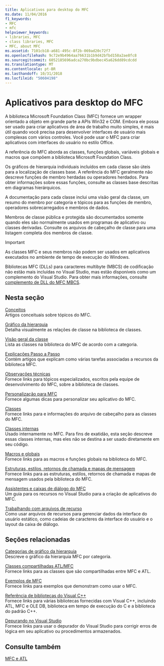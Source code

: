 ```yaml
---
title: Aplicativos para desktop do MFC
ms.date: 11/04/2016
f1_keywords:
- MFC
- mfc
helpviewer_keywords:
- libraries, MFC
- class libraries, MFC
- MFC, about MFC
ms.assetid: 7101cb18-a681-495c-8f2b-069ad20c72f7
ms.openlocfilehash: 9c72e9b4964aa76631b1b9d42bfbd158a2ae8fc8
ms.sourcegitcommit: 6052185696adca270bc9bdbec45a626dd89cdcdd
ms.translationtype: MT
ms.contentlocale: pt-BR
ms.lasthandoff: 10/31/2018
ms.locfileid: "50604198"
---
```

# <a name="mfc-desktop-applications"></a>Aplicativos para desktop do MFC

A biblioteca Microsoft Foundation Class (MFC) fornece um wrapper orientado a objeto em grande parte a APIs Win32 e COM. Embora ele possa ser usado para criar aplicativos de área de trabalho muito simples, é mais útil quando você precisa para desenvolver interfaces de usuário mais complexas com vários controles. Você pode usar o MFC para criar aplicativos com interfaces do usuário no estilo Office.

A referência do MFC aborda as classes, funções globais, variáveis globais e macros que compõem a biblioteca Microsoft Foundation Class.

Os gráficos de hierarquia individuais incluídos em cada classe são úteis para a localização de classes base. A referência do MFC geralmente não descreve funções de membro herdadas ou operadores herdados. Para obter informações sobre essas funções, consulte as classes base descritas em diagramas hierárquicos.

A documentação para cada classe inclui uma visão geral da classe, um resumo do membro por categoria e tópicos para as funções de membro, operadores sobrecarregados e membros de dados.

Membros de classe pública e protegida são documentados somente quando eles são normalmente usados em programas de aplicativo ou classes derivadas. Consulte os arquivos de cabeçalho de classe para uma listagem completa dos membros de classe.

> [!IMPORTANT]
>  As classes MFC e seus membros não podem ser usados em aplicativos executados no ambiente de tempo de execução do Windows.
>
>  Bibliotecas MFC (DLLs) para caracteres multibyte (MBCS) de codificação não estão mais incluídas no Visual Studio, mas estão disponíveis como um complemento do Visual Studio. Para obter mais informações, consulte [complemento de DLL do MFC MBCS](mfc-mbcs-dll-add-on.md).

## <a name="in-this-section"></a>Nesta seção

[Conceitos](mfc-concepts.md)<br/>
Artigos conceituais sobre tópicos do MFC.

[Gráfico da hierarquia](hierarchy-chart.md)<br/>
Detalha visualmente as relações de classe na biblioteca de classes.

[Visão geral da classe](class-library-overview.md)<br/>
Lista as classes na biblioteca do MFC de acordo com a categoria.

[Explicações Passo a Passo](walkthroughs-mfc.md)<br/>
Contém artigos que explicam como várias tarefas associadas a recursos da biblioteca MFC.

[Observações técnicas](mfc-technical-notes.md)<br/>
Fornece links para tópicos especializados, escritos pela equipe de desenvolvimento do MFC, sobre a biblioteca de classes.

[Personalização para MFC](customization-for-mfc.md)<br/>
Fornece algumas dicas para personalizar seu aplicativo do MFC.

[Classes](reference/mfc-classes.md)<br/>
Fornece links para e informações do arquivo de cabeçalho para as classes do MFC.

[Classes internas](reference/internal-classes.md)<br/>
Usado internamente no MFC. Para fins de exatidão, esta seção descreve essas classes internas, mas eles não se destina a ser usado diretamente em seu código.

[Macros e globais](reference/mfc-macros-and-globals.md)<br/>
Fornece links para as macros e funções globais na biblioteca do MFC.

[Estruturas, estilos, retornos de chamada e mapas de mensagem](reference/structures-styles-callbacks-and-message-maps.md)<br/>
Fornece links para as estruturas, estilos, retornos de chamada e mapas de mensagem usados pela biblioteca do MFC.

[Assistentes e caixas de diálogo do MFC](reference/mfc-wizards-and-dialog-boxes.md)<br/>
Um guia para os recursos no Visual Studio para a criação de aplicativos do MFC.

[Trabalhando com arquivos de recurso](../windows/working-with-resource-files.md)<br/>
Como usar arquivos de recursos para gerenciar dados da interface do usuário estático, como cadeias de caracteres da interface do usuário e o layout da caixa de diálogo.

## <a name="related-sections"></a>Seções relacionadas

[Categorias de gráfico da hierarquia](hierarchy-chart-categories.md)<br/>
Descreve o gráfico da hierarquia MFC por categoria.

[Classes compartilhadas ATL/MFC](../atl-mfc-shared/atl-mfc-shared-classes.md)<br/>
Fornece links para as classes que são compartilhadas entre MFC e ATL.

[Exemplos de MFC](../visual-cpp-samples.md)<br/>
Fornece links para exemplos que demonstram como usar o MFC.

[Referência de bibliotecas do Visual C++](../standard-library/cpp-standard-library-reference.md)<br/>
Fornece links para várias bibliotecas fornecidas com Visual C++, incluindo ATL, MFC e OLE DB, biblioteca em tempo de execução do C e a biblioteca do padrão C++.

[Depurando no Visual Studio](/visualstudio/debugger/debugging-in-visual-studio.md)<br/>
Fornece links para usar o depurador do Visual Studio para corrigir erros de lógica em seu aplicativo ou procedimentos armazenados.

## <a name="see-also"></a>Consulte também

[MFC e ATL](mfc-and-atl.md)
